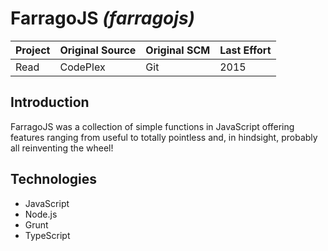 # FarragoJS _(farragojs)_

Project | Original Source | Original SCM | Last Effort
--- | --- | --- | ---
Read | CodePlex | Git | 2015

## Introduction

FarragoJS was a collection of simple functions in JavaScript offering features ranging from useful to totally pointless and, in hindsight, probably all reinventing the wheel!

## Technologies

* JavaScript
* Node.js
* Grunt
* TypeScript